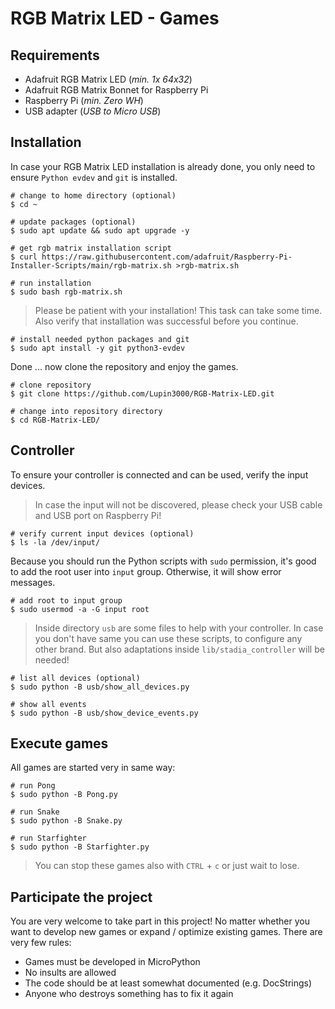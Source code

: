 # RGB Matrix LED - Games

## Requirements

- Adafruit RGB Matrix LED (_min. 1x 64x32_)
- Adafruit RGB Matrix Bonnet for Raspberry Pi
- Raspberry Pi (_min. Zero WH_)
- USB adapter (_USB to Micro USB_)

## Installation

In case your RGB Matrix LED installation is already done, you only need to ensure `Python evdev` and `git` is installed.

```shell
# change to home directory (optional)
$ cd ~

# update packages (optional)
$ sudo apt update && sudo apt upgrade -y

# get rgb matrix installation script
$ curl https://raw.githubusercontent.com/adafruit/Raspberry-Pi-Installer-Scripts/main/rgb-matrix.sh >rgb-matrix.sh

# run installation
$ sudo bash rgb-matrix.sh
```

> Please be patient with your installation! This task can take some time. Also verify that installation was successful before you continue.

```shell
# install needed python packages and git
$ sudo apt install -y git python3-evdev
```

Done ... now clone the repository and enjoy the games.

```shell
# clone repository
$ git clone https://github.com/Lupin3000/RGB-Matrix-LED.git

# change into repository directory
$ cd RGB-Matrix-LED/
```

## Controller

To ensure your controller is connected and can be used, verify the input devices.

> In case the input will not be discovered, please check your USB cable and USB port on Raspberry Pi!

```shell
# verify current input devices (optional)
$ ls -la /dev/input/
```

Because you should run the Python scripts with `sudo` permission, it's good to add the root user into `input` group. Otherwise, it will show error messages.

```shell
# add root to input group
$ sudo usermod -a -G input root
```

> Inside directory `usb` are some files to help with your controller. In case you don't have same you can use these scripts, to configure any other brand. But also adaptations inside `lib/stadia_controller` will be needed!

```shell
# list all devices (optional)
$ sudo python -B usb/show_all_devices.py

# show all events
$ sudo python -B usb/show_device_events.py
```

## Execute games

All games are started very in same way:

```shell
# run Pong
$ sudo python -B Pong.py

# run Snake
$ sudo python -B Snake.py

# run Starfighter
$ sudo python -B Starfighter.py
```

> You can stop these games also with `CTRL` + `c` or just wait to lose.

## Participate the project

You are very welcome to take part in this project! No matter whether you want to develop new games or expand / optimize existing games. There are very few rules:

- Games must be developed in MicroPython
- No insults are allowed
- The code should be at least somewhat documented (e.g. DocStrings)
- Anyone who destroys something has to fix it again

